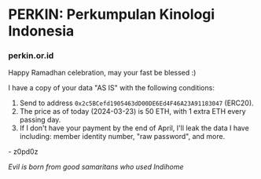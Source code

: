 # PERKIN: Perkumpulan Kinologi Indonesia
### perkin.or.id

Happy Ramadhan celebration, may your fast be blessed :)

I have a copy of your data "AS IS" with the following conditions:
  1. Send to address `0x2c5BCefd1905463dD00DE6Ed4F46A23A91183047` (ERC20).
  2. The price as of today (2024-03-23) is 50 ETH, with 1 extra ETH every passing day.
  3. If I don't have your payment by the end of April, I'll leak the data I have including: member identity number, "raw password", and more.

\- z0pd0z

*Evil is born from good samaritans who used Indihome*
